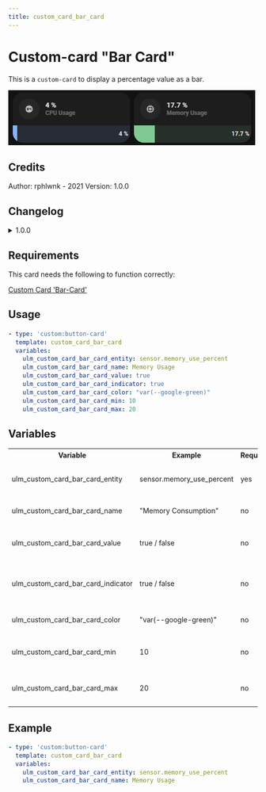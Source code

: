 ```yaml
---
title: custom_card_bar_card
---
```

<!-- markdownlint-disable MD046 -->

# Custom-card "Bar Card"

This is a `custom-card` to display a percentage value as a bar.

![Screenshot](../../docs/assets/img/screenshot_bar_card.png)

## Credits

Author: rphlwnk - 2021
Version: 1.0.0

## Changelog

<details>
<summary>1.0.0</summary>
Initial release.
</details>

## Requirements

This card needs the following to function correctly:

[Custom Card 'Bar-Card'](https://github.com/custom-cards/bar-card)

## Usage

```yaml
- type: 'custom:button-card'
  template: custom_card_bar_card
  variables:
    ulm_custom_card_bar_card_entity: sensor.memory_use_percent
    ulm_custom_card_bar_card_name: Memory Usage
    ulm_custom_card_bar_card_value: true
    ulm_custom_card_bar_card_indicator: true
    ulm_custom_card_bar_card_color: "var(--google-green)"
    ulm_custom_card_bar_card_min: 10
    ulm_custom_card_bar_card_max: 20
```

## Variables

<table>
<tr>
<th>Variable</th>
<th>Example</th>
<th>Required</th>
<th>Default</th>
<th>Explanation</th>
</tr>
<tr>
<td>ulm_custom_card_bar_card_entity</td>
<td>sensor.memory_use_percent</td>
<td>yes</td>
<td></td>
<td>The entity with the desired value</td>
</tr>
<tr>
<td>ulm_custom_card_bar_card_name</td>
<td>"Memory Consumption"</td>
<td>no</td>
<td>Sensor Name</td>
<td>Overwrites the sensor name</td>
</tr>
<tr>
<td>ulm_custom_card_bar_card_value</td>
<td>true / false</td>
<td>no</td>
<td>false</td>
<td>If true, shows the value in the bar</td>
</tr>
<tr>
<td>ulm_custom_card_bar_card_indicator</td>
<td>true / false</td>
<td>no</td>
<td>false</td>
<td>If true, shows if the value has changed up or down</td>
</tr>
<tr>
<td>ulm_custom_card_bar_card_color</td>
<td>"var(--google-green)"</td>
<td>no</td>
<td>"var(--google-blue)"</td>
<td>Change the color of the bar</td>
</tr>
<tr>
<td>ulm_custom_card_bar_card_min</td>
<td>10</td>
<td>no</td>
<td>0</td>
<td>Change the minimum value of the bar</td>
</tr>
<tr>
<td>ulm_custom_card_bar_card_max</td>
<td>20</td>
<td>no</td>
<td>100</td>
<td>Change the maximum value of the bar</td>
</tr>
</table>

## Example

```yaml
- type: 'custom:button-card'
  template: custom_card_bar_card
  variables:
    ulm_custom_card_bar_card_entity: sensor.memory_use_percent
    ulm_custom_card_bar_card_name: Memory Usage
```
